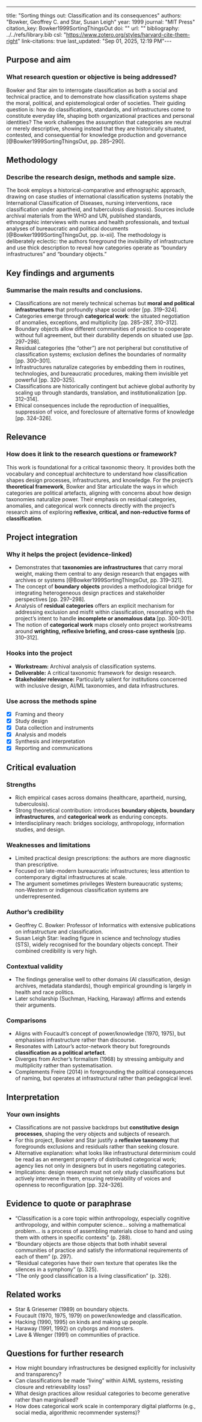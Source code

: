 ---
title: "Sorting things out: Classification and its consequences"
authors: "Bowker, Geoffrey C. and Star, Susan Leigh"
year: 1999
journal: "MIT Press"
citation_key: Bowker1999SortingThingsOut
doi: ""
url: ""
bibliography: ../../refs/library.bib
csl: "https://www.zotero.org/styles/harvard-cite-them-right"
link-citations: true
last_updated: "Sep 01, 2025, 12:19 PM"---
## Purpose and aim
### What research question or objective is being addressed?
Bowker and Star aim to interrogate classification as both a social and technical practice, and to demonstrate how classification systems shape the moral, political, and epistemological order of societies. Their guiding question is: how do classifications, standards, and infrastructures come to constitute everyday life, shaping both organizational practices and personal identities? The work challenges the assumption that categories are neutral or merely descriptive, showing instead that they are historically situated, contested, and consequential for knowledge production and governance [@Bowker1999SortingThingsOut, pp. 285–290].

## Methodology
### Describe the research design, methods and sample size.
The book employs a historical-comparative and ethnographic approach, drawing on case studies of international classification systems (notably the International Classification of Diseases, nursing interventions, race classification under apartheid, and tuberculosis diagnosis). Sources include archival materials from the WHO and UN, published standards, ethnographic interviews with nurses and health professionals, and textual analyses of bureaucratic and political documents [@Bowker1999SortingThingsOut, pp. ix–xii]. The methodology is deliberately eclectic: the authors foreground the invisibility of infrastructure and use thick description to reveal how categories operate as “boundary infrastructures” and “boundary objects.”

## Key findings and arguments
### Summarise the main results and conclusions.
- Classifications are not merely technical schemas but **moral and political infrastructures** that profoundly shape social order [pp. 319–324].  
- Categories emerge through **categorical work**: the situated negotiation of anomalies, exceptions, and multiplicity [pp. 285–287, 310–312].  
- Boundary objects allow different communities of practice to cooperate without full agreement, but their durability depends on situated use [pp. 297–298].  
- Residual categories (the “other”) are not peripheral but constitutive of classification systems; exclusion defines the boundaries of normality [pp. 300–301].  
- Infrastructures naturalize categories by embedding them in routines, technologies, and bureaucratic procedures, making them invisible yet powerful [pp. 320–325].  
- Classifications are historically contingent but achieve global authority by scaling up through standards, translation, and institutionalization [pp. 312–314].  
- Ethical consequences include the reproduction of inequalities, suppression of voice, and foreclosure of alternative forms of knowledge [pp. 324–326].  

## Relevance
### How does it link to the research questions or framework?
This work is foundational for a critical taxonomic theory. It provides both the vocabulary and conceptual architecture to understand how classification shapes design processes, infrastructures, and knowledge. For the project’s **theoretical framework**, Bowker and Star articulate the ways in which categories are political artefacts, aligning with concerns about how design taxonomies naturalize power. Their emphasis on residual categories, anomalies, and categorical work connects directly with the project’s research aims of exploring **reflexive, critical, and non-reductive forms of classification**.

## Project integration
### Why it helps the project (evidence-linked)
- Demonstrates that **taxonomies are infrastructures** that carry moral weight, making them central to any design research that engages with archives or systems [@Bowker1999SortingThingsOut, pp. 319–321].  
- The concept of **boundary objects** provides a methodological bridge for integrating heterogeneous design practices and stakeholder perspectives [pp. 297–298].  
- Analysis of **residual categories** offers an explicit mechanism for addressing exclusion and misfit within classification, resonating with the project’s intent to handle **incomplete or anomalous data** [pp. 300–301].  
- The notion of **categorical work** maps closely onto project workstreams around **wrighting, reflexive briefing, and cross-case synthesis** [pp. 310–312].  

### Hooks into the project
- **Workstream:** Archival analysis of classification systems.  
- **Deliverable:** A critical taxonomic framework for design research.  
- **Stakeholder relevance:** Particularly salient for institutions concerned with inclusive design, AI/ML taxonomies, and data infrastructures.  

### Use across the methods spine
- [x] Framing and theory  
- [x] Study design  
- [x] Data collection and instruments  
- [x] Analysis and models  
- [x] Synthesis and interpretation  
- [x] Reporting and communications  

## Critical evaluation
### Strengths
- Rich empirical cases across domains (healthcare, apartheid, nursing, tuberculosis).  
- Strong theoretical contribution: introduces **boundary objects**, **boundary infrastructures**, and **categorical work** as enduring concepts.  
- Interdisciplinary reach: bridges sociology, anthropology, information studies, and design.  

### Weaknesses and limitations
- Limited practical design prescriptions: the authors are more diagnostic than prescriptive.  
- Focused on late-modern bureaucratic infrastructures; less attention to contemporary digital infrastructures at scale.  
- The argument sometimes privileges Western bureaucratic systems; non-Western or indigenous classification systems are underrepresented.  

### Author’s credibility
- Geoffrey C. Bowker: Professor of Informatics with extensive publications on infrastructure and classification.  
- Susan Leigh Star: leading figure in science and technology studies (STS), widely recognised for the boundary objects concept. Their combined credibility is very high.  

### Contextual validity
- The findings generalise well to other domains (AI classification, design archives, metadata standards), though empirical grounding is largely in health and race politics.  
- Later scholarship (Suchman, Hacking, Haraway) affirms and extends their arguments.  

### Comparisons
- Aligns with Foucault’s concept of power/knowledge (1970, 1975), but emphasises infrastructure rather than discourse.  
- Resonates with Latour’s actor-network theory but foregrounds **classification as a political artefact**.  
- Diverges from Archer’s formalism (1968) by stressing ambiguity and multiplicity rather than systematisation.  
- Complements Freire (2014) in foregrounding the political consequences of naming, but operates at infrastructural rather than pedagogical level.  

## Interpretation
### Your own insights
- Classifications are not passive backdrops but **constitutive design processes**, shaping the very objects and subjects of research.  
- For this project, Bowker and Star justify a **reflexive taxonomy** that foregrounds exclusions and residuals rather than seeking closure.  
- Alternative explanation: what looks like infrastructural determinism could be read as an emergent property of distributed categorical work; agency lies not only in designers but in users negotiating categories.  
- Implications: design research must not only study classifications but actively intervene in them, ensuring retrievability of voices and openness to reconfiguration [pp. 324–326].  

## Evidence to quote or paraphrase
- “Classification is a core topic within anthropology, especially cognitive anthropology, and within computer science… solving a mathematical problem… is a process of assembling materials close to hand and using them with others in specific contexts” (p. 288).  
- “Boundary objects are those objects that both inhabit several communities of practice and satisfy the informational requirements of each of them” (p. 297).  
- “Residual categories have their own texture that operates like the silences in a symphony” (p. 325).  
- “The only good classification is a living classification” (p. 326).  

## Related works
- Star & Griesemer (1989) on boundary objects.  
- Foucault (1970, 1975, 1979) on power/knowledge and classification.  
- Hacking (1990, 1995) on kinds and making up people.  
- Haraway (1991, 1992) on cyborgs and monsters.  
- Lave & Wenger (1991) on communities of practice.  

## Questions for further research
- How might boundary infrastructures be designed explicitly for inclusivity and transparency?  
- Can classifications be made “living” within AI/ML systems, resisting closure and retrievability loss?  
- What design practices allow residual categories to become generative rather than marginalised?  
- How does categorical work scale in contemporary digital platforms (e.g., social media, algorithmic recommender systems)?  

